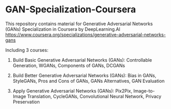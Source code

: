 # GAN-Specialization-Coursera

This repository contains material for Generative Adversarial Networks (GANs) Specialization in Coursera by DeepLearning.AI 
https://www.coursera.org/specializations/generative-adversarial-networks-gans

Including 3 courses:

1. Build Basic Generative Adversarial Networks (GANs): Controllable Generation, WGANs, Components of GANs, DCGANs

2. Build Better Generative Adversarial Networks (GANs): Bias in GANs, StyleGANs, Pros and Cons of GANs, GANs Alternatives, GAN Evaluation

3. Apply Generative Adversarial Networks (GANs): Pix2Pix, Image-to-Image Translation, CycleGANs, Convolutional Neural Network, Privacy Preservation
